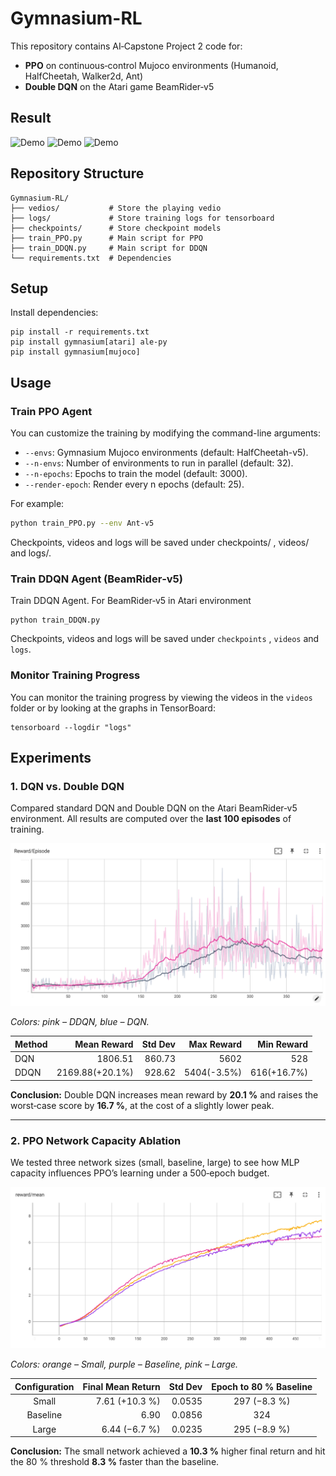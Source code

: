 # Gymnasium-RL

This repository contains AI‑Capstone Project 2 code for:
- **PPO** on continuous‑control Mujoco environments (Humanoid, HalfCheetah, Walker2d, Ant)
- **Double DQN** on the Atari game BeamRider‑v5
## Result
<img src="docs/humanoid.gif" alt="Demo" width="350"/> <img src="docs/ant.gif" alt="Demo" width="350"/> <img src="docs/beam.gif" alt="Demo" width="300"/>  

## Repository Structure
```
Gymnasium-RL/
├── vedios/           # Store the playing vedio
├── logs/             # Store training logs for tensorboard
├── checkpoints/      # Store checkpoint models
├── train_PPO.py      # Main script for PPO
├── train_DDQN.py     # Main script for DDQN
└── requirements.txt  # Dependencies
```
## Setup

Install dependencies:
```
pip install -r requirements.txt
pip install gymnasium[atari] ale-py
pip install gymnasium[mujoco]
```
## Usage

### Train PPO Agent
You can customize the training by modifying the command-line arguments:

- `--envs`: Gymnasium Mujoco environments (default: HalfCheetah-v5).
- `--n-envs`: Number of environments to run in parallel (default: 32).
- `--n-epochs`: Epochs to train the model (default: 3000).
- `--render-epoch`: Render every n epochs (default: 25).

For example:

```bash
python train_PPO.py --env Ant-v5
```
Checkpoints, videos and logs will be saved under checkpoints/ , videos/ and logs/.
### Train DDQN Agent (BeamRider‑v5)
Train DDQN Agent. For BeamRider‑v5 in Atari environment
```
python train_DDQN.py
```
Checkpoints, videos and logs will be saved under `checkpoints` , `videos` and `logs`.
### Monitor Training Progress
You can monitor the training progress by viewing the videos in the `videos` folder or by looking at the graphs in TensorBoard:
```
tensorboard --logdir "logs"
```
## Experiments
### 1. DQN vs. Double DQN

Compared standard DQN and Double DQN on the Atari BeamRider‑v5 environment. All results are computed over the **last 100 episodes** of training.  

<img src="docs/DQN vs DDQN.png" alt="PPO Network Capacity Ablation"/>  

*Colors: pink – DDQN, blue – DQN.*  

| Method | Mean Reward         | Std Dev | Max Reward        | Min Reward        |
|:-------|--------------------:|--------:|------------------:|------------------:|
| DQN    | 1806.51            | 860.73  | 5602             | 528               |
| DDQN   | 2169.88(+20.1%)  | 928.62  | 5404(-3.5%)    | 616(+16.7%)     |


**Conclusion:** Double DQN increases mean reward by **20.1 %** and raises the worst‐case score by **16.7 %**, at the cost of a slightly lower peak.  

---

### 2. PPO Network Capacity Ablation

We tested three network sizes (small, baseline, large) to see how MLP capacity influences PPO’s learning under a 500‑epoch budget.

<img src="docs/PPO_Network_Capacity.png" alt="PPO Network Capacity Ablation"/>  

*Colors: orange – Small, purple – Baseline, pink – Large.*  

| Configuration | Final Mean Return    | Std Dev | Epoch to 80 % Baseline |
|:-------------:|---------------------:|--------:|:----------------------:|
| Small         | 7.61 (+10.3 %)       | 0.0535  | 297 (−8.3 %)           |
| Baseline      | 6.90                  | 0.0856  | 324                     |
| Large         | 6.44 (−6.7 %)        | 0.0235  | 295 (−8.9 %)           |


**Conclusion:** The small network achieved a **10.3 %** higher final return and hit the 80 % threshold **8.3 %** faster than the baseline.